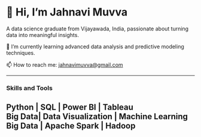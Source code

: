 # 👋 Hi, I’m Jahnavi Muvva  
A data science graduate from Vijayawada, India, passionate about turning data into meaningful insights.  

🌱 I’m currently learning advanced data analysis and predictive modeling techniques.  

📫 How to reach me: jahnavimuvva@gmail.com  

---

### Skills and Tools  
Python | SQL | Power BI | Tableau  
Big Data| Data Visualization | Machine Learning  
Big Data | Apache Spark | Hadoop 
---


<!---
navigit22/navigit22 is a ✨ special ✨ repository because its `README.md` (this file) appears on your GitHub profile.
You can click the Preview link to take a look at your changes.
--->

